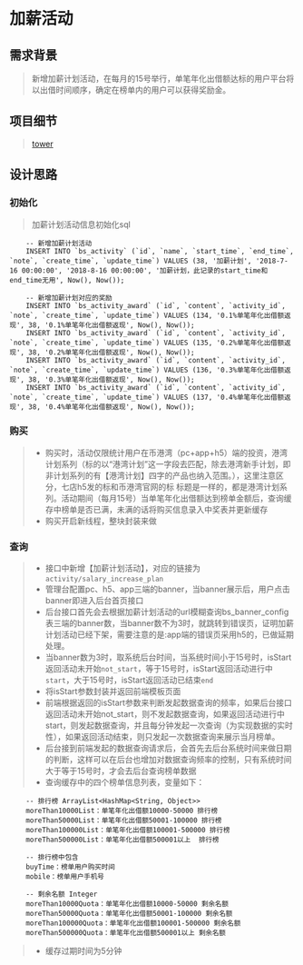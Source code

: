 # 加薪活动
## 需求背景
> 新增加薪计划活动，在每月的15号举行，单笔年化出借额达标的用户平台将以出借时间顺序，确定在榜单内的用户可以获得奖励金。
## 项目细节
> [tower](https://tower.im/projects/3d05349e05b2474dbd3198d04ac77804/todos/51a5493772bf4d5195d453645cc7e67d/)
## 设计思路
### 初始化
> 加薪计划活动信息初始化sql

```
    -- 新增加薪计划活动
    INSERT INTO `bs_activity` (`id`, `name`, `start_time`, `end_time`, `note`, `create_time`, `update_time`) VALUES (38, '加薪计划', '2018-7-16 00:00:00', '2018-8-16 00:00:00', '加薪计划，此记录的start_time和end_time无用', Now(), Now());

    -- 新增加薪计划对应的奖励
    INSERT INTO `bs_activity_award` (`id`, `content`, `activity_id`, `note`, `create_time`, `update_time`) VALUES (134, '0.1%单笔年化出借额返现', 38, '0.1%单笔年化出借额返现', Now(), Now());
    INSERT INTO `bs_activity_award` (`id`, `content`, `activity_id`, `note`, `create_time`, `update_time`) VALUES (135, '0.2%单笔年化出借额返现', 38, '0.2%单笔年化出借额返现', Now(), Now());
    INSERT INTO `bs_activity_award` (`id`, `content`, `activity_id`, `note`, `create_time`, `update_time`) VALUES (136, '0.3%单笔年化出借额返现', 38, '0.3%单笔年化出借额返现', Now(), Now());
    INSERT INTO `bs_activity_award` (`id`, `content`, `activity_id`, `note`, `create_time`, `update_time`) VALUES (137, '0.4%单笔年化出借额返现', 38, '0.4%单笔年化出借额返现', Now(), Now());
```
### 购买
> + 购买时，活动仅限统计用户在币港湾（pc+app+h5）端的投资，港湾计划系列（标的以“港湾计划”这一字段去匹配，除去港湾新手计划，即非计划系列的有【港湾计划】四字的产品也纳入范围。），这里注意区分，七店h5发的标和币港湾官网的标 标题是一样的，都是港湾计划系列。活动期间（每月15号）当单笔年化出借额达到榜单金额后，查询缓存中榜单是否已满，未满的话将购买信息录入中奖表并更新缓存
> + 购买开启新线程，整块封装来做
### 查询
> + 接口中新增【加薪计划活动】，对应的链接为`activity/salary_increase_plan`
> + 管理台配置pc、h5、app三端的banner，当banner展示后，用户点击banner即进入后台首页接口
> + 后台接口首先会去根据加薪计划活动的url模糊查询bs_banner_config表三端的banner数，当banner数不为3时，就跳转到错误页，证明加薪计划活动已经下架，需要注意的是:app端的错误页采用h5的，已做延期处理。
> + 当banner数为3时，取系统后台时间，当系统时间小于15号时，isStart返回活动未开始`not_start`，等于15号时，isStart返回活动进行中`start`，大于15号时，isStart返回活动已结束`end`
> + 将isStart参数封装并返回前端模板页面
> + 前端根据返回的isStart参数来判断发起数据查询的频率，如果后台接口返回活动未开始not_start，则不发起数据查询，如果返回活动进行中start，则发起数据查询，并且每分钟发起一次查询（为实现数据的实时性），如果返回活动结束，则只发起一次数据查询来展示当月榜单。
> + 后台接到前端发起的数据查询请求后，会首先去后台系统时间来做日期的判断，这样可以在后台也增加对数据查询频率的控制，只有系统时间大于等于15号时，才会去后台查询榜单数据
> + 查询缓存中的四个榜单信息列表，变量如下：

```
    -- 排行榜 ArrayList<HashMap<String, Object>>
    moreThan10000List：单笔年化出借额10000-50000 排行榜
    moreThan50000List：单笔年化出借额50001-100000 排行榜
    moreThan100000List：单笔年化出借额100001-500000 排行榜
    moreThan500000List：单笔年化出借额500001以上  排行榜

    -- 排行榜中包含
    buyTime：榜单用户购买时间
    mobile：榜单用户手机号

    -- 剩余名额 Integer
    moreThan10000Quota：单笔年化出借额10000-50000 剩余名额
    moreThan50000Quota：单笔年化出借额50001-100000 剩余名额
    moreThan100000Quota：单笔年化出借额100001-500000 剩余名额
    moreThan500000Quota：单笔年化出借额500001以上 剩余名额

```
> + 缓存过期时间为5分钟

